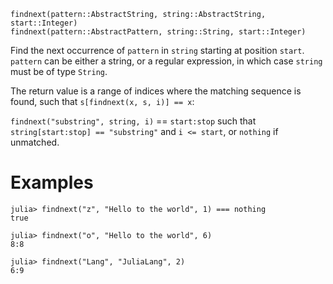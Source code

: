 ```
findnext(pattern::AbstractString, string::AbstractString, start::Integer)
findnext(pattern::AbstractPattern, string::String, start::Integer)
```

Find the next occurrence of `pattern` in `string` starting at position `start`. `pattern` can be either a string, or a regular expression, in which case `string` must be of type `String`.

The return value is a range of indices where the matching sequence is found, such that `s[findnext(x, s, i)] == x`:

`findnext("substring", string, i)` == `start:stop` such that `string[start:stop] == "substring"` and `i <= start`, or `nothing` if unmatched.

# Examples

```jldoctest
julia> findnext("z", "Hello to the world", 1) === nothing
true

julia> findnext("o", "Hello to the world", 6)
8:8

julia> findnext("Lang", "JuliaLang", 2)
6:9
```
